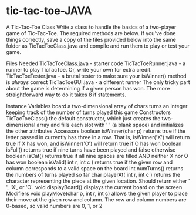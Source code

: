 # tic-tac-toe-JAVA
A Tic-Tac-Toe Class
Write a class to handle the basics of a two-player game of Tic-Tac-Toe. The required methods are below. If you've done things correctly, save a copy of the files provided below into the same folder as TicTacToeClass.java and compile and run them to play or test your game.

Files Needed
TicTacToeClass.java - starter code
TicTacToeRunner.java - a runner to play TicTacToe. Or, write your own for extra credit.
TicTacToeTester.java - a brutal tester to make sure your isWinner() method is *always* correct
TicTacToeGUI.java - a different runner
The only tricky part about the game is determining if a given person has won. The more straightforward way to do it takes 8 if statements.

Instance Variables
board	a two-dimensional array of chars
turns	an integer keeping track of the number of turns played this game
Constructors
TicTacToeClass()	the default constructor, which just creates the two-dimensional array and fills each slot with ' ' (a blank space) and initializes the other attributes
Accessors
boolean isWinner(char p)	returns true if the letter passed in currently has three in a row. That is, isWinner('X') will return true if X has won, and isWinner('O') will return true if O has won
boolean isFull()	returns true if nine turns have been played and false otherwise
boolean isCat()	returns true if all nine spaces are filled AND neither X nor O has won
boolean isValid( int r, int c )	returns true if the given row and column corresponds to a valid space on the board
int numTurns()	returns the numbers of turns played so far
char playerAt( int r, int c )	returns the character representing the piece at the given location. Should return either ' ', 'X', or 'O'.
void displayBoard()	displays the current board on the screen
Modifiers
void playMove(char p, int r, int c)	allows the given player to place their move at the given row and column. The row and column numbers are 0-based, so valid numbers are 0, 1, or 2
 


